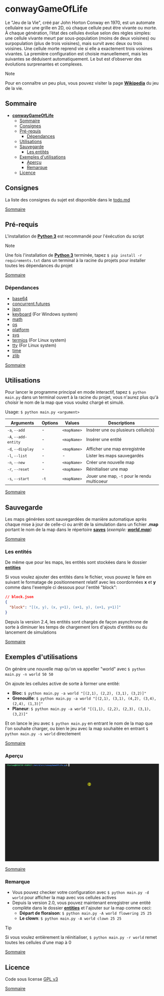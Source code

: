 # **conwayGameOfLife**

Le "Jeu de la Vie", créé par John Horton Conway en 1970, est un automate cellulaire sur une grille en 2D, où chaque cellule peut être vivante ou morte. À chaque génération, l’état des cellules évolue selon des règles simples: une cellule vivante meurt par sous-population (moins de deux voisines) ou surpopulation (plus de trois voisines), mais survit avec deux ou trois voisines. Une cellule morte reprend vie si elle a exactement trois voisines vivantes. La première configuration est choisie manuellement, mais les suivantes se déduisent automatiquement. Le but est d’observer des évolutions surprenantes et complexes.

> [!Note]
> Pour en connaître un peu plus, vous pouvez visiter la page **[Wikipedia](https://en.wikipedia.org/wiki/Conway%27s_Game_of_Life)** du jeu de la vie.

## Sommaire

- [**conwayGameOfLife**](#conwaygameoflife)
  - [Sommaire](#sommaire)
  - [Consignes](#consignes)
  - [Pré-requis](#pré-requis)
    - [Dépendances](#dépendances)
  - [Utilisations](#utilisations)
  - [Sauvegarde](#sauvegarde)
    - [Les entités](#les-entités)
  - [Exemples d'utilisations](#exemples-dutilisations)
    - [Aperçu](#aperçu)
    - [Remarque](#remarque)
  - [Licence](#licence)

## Consignes

La liste des consignes du sujet est disponible dans le [todo.md](todo.md)

[Sommaire](#sommaire)

## Pré-requis

L'installation de **[Python 3](https://www.python.org/downloads/)** est recommandé pour l'éxécution du script

> [!Note]
> Une fois l'installation de **[Python 3](https://www.python.org/downloads/)** terminée, tapez `$ pip install -r requirements.txt` dans un terminal à la racine du projets pour installer toutes les dépendances du projet

[Sommaire](#sommaire)

### Dépendances

- [base64](https://docs.python.org/3/library/base64.html)
- [concurrent.futures](https://docs.python.org/3/library/concurrent.futures.html)
- [json](https://docs.python.org/3/library/json.html)
- [keyboard](https://pypi.org/project/keyboard/) (For Windows system)
- [math](https://docs.python.org/3/library/math.html)
- [os](https://docs.python.org/3/library/os.html)
- [platform](https://docs.python.org/3/library/platform.html)
- [sys](https://docs.python.org/3/library/sys.html)
- [termios](https://docs.python.org/3/library/termios.html) (For Linux system)
- [tty](https://docs.python.org/3/library/tty.html) (For Linux system)
- [time](https://docs.python.org/3/library/time.html)
- [zlib](https://docs.python.org/3/library/zlib.html)

[Sommaire](#sommaire)

## Utilisations

Pour lancer le programme principal en mode interactif, tapez `$ python main.py` dans un terminal ouvert à la racine du projet, vous n'aurez plus qu'à choisir le nom de la map que vous voulez chargé et simulé.

Usage: `$ python main.py <argument>`

| Arguments            | Options | Values      | Descriptions                                 |
| -------------------- | ------- | ----------- | -------------------------------------------- |
| `-a`, `--add`        | -       | `<mapName>` | Insérer une ou plusieurs cellule(s)          |
| `-A`, `--add-entity` | -       | `<mapName>` | Insérer une entité                           |
| `-d`, `--display`    | -       | `<mapName>` | Afficher une map enregistrée                 |
| `-l`, `--list`       | -       | -           | Lister les maps sauvegardés                  |
| `-n`, `--new`        | -       | `<mapName>` | Créer une nouvelle map                       |
| `-r`, `--reset`      | -       | `<mapName>` | Réinitialiser une map                        |
| `-s`, `--start`      | `-t`    | `<mapName>` | Jouer une map, `-t` pour le rendu multicoeur |

[Sommaire](#sommaire)

## Sauvegarde

Les maps générées sont sauvegardées de manière automatique après chaque mise à jour de celle-ci ou arrêt de la simulation dans un fichier **.map** portant le nom de la map dans le répertoire **[saves](saves/)** (_exemple: **[world.map](saves/world.map)**_)

[Sommaire](#sommaire)

### Les entités

De même que pour les maps, les entités sont stockées dans le dossier **[entities](entities/)**

Si vous voulez ajouter des entités dans le fichier, vous pouvez le faire en suivant le formatage de positionnement relatif avec les coordonnées **x** et **y** comme dans l'exemple ci dessous pour l'entité "block":

```json
// block.json
{
  "block": "[(x, y), (x, y+1), (x+1, y), (x+1, y+1)]"
}
```

Depuis la version 2.4, les entités sont chargés de façon asynchrone de sorte à diminuer les temps de chargement lors d'ajouts d'entités ou du lancement de simulations

[Sommaire](#sommaire)

## Exemples d'utilisations

On génère une nouvelle map qu'on va appeller "world" avec `$ python main.py -n world 50 50`

On ajoute les cellules active de sorte à former une entité:

- **Bloc**: `$ python main.py -a world "[(2,1), (2,2), (3,1), (3,2)]"`
- **Grenouille**: `$ python main.py -a world "[(2,1), (3,1), (4,2), (3,4), (2,4), (1,3)]"`
- **Planeur**: `$ python main.py -a world "[(1,1), (2,2), (2,3), (3,1), (3,2)]"`

Et on lance le jeu avec `$ python main.py` en entrant le nom de la map que l'on souhaite charger, ou bien le jeu avec la map souhaitée en entrant `$ python main.py -s world` directement

[Sommaire](#sommaire)

### Aperçu

![aperçu](preview.gif)

[Sommaire](#sommaire)

### Remarque

- Vous pouvez checker votre configuration avec `$ python main.py -d world` pour afficher la map avec vos cellules actives
- Depuis la version 2.0, vous pouvez maintenant enregistrer une entité complète dans le dossier **[entities](entities)** et l'ajouter sur la map comme ceci:
  - **Départ de floraison**: `$ python main.py -A world flowering 25 25`
  - **Le clown**: `$ python main.py -A world clown 25 25`

> [!Tip]
> Si vous voulez entièrement la réinitialiser, `$ python main.py -r world` remet toutes les cellules d'une map à 0

[Sommaire](#sommaire)

## Licence

Code sous license [GPL v3](LICENSE)

[Sommaire](#sommaire)
